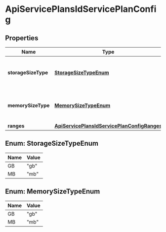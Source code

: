 

# ApiServicePlansIdServicePlanConfig

## Properties

Name | Type | Description | Notes
------------ | ------------- | ------------- | -------------
**storageSizeType** | [**StorageSizeTypeEnum**](#StorageSizeTypeEnum) | Specifies range min / max storage multiplier |  [optional]
**memorySizeType** | [**MemorySizeTypeEnum**](#MemorySizeTypeEnum) | Specifies range min / max memory multiplier |  [optional]
**ranges** | [**ApiServicePlansIdServicePlanConfigRanges**](ApiServicePlansIdServicePlanConfigRanges.md) |  |  [optional]



## Enum: StorageSizeTypeEnum

Name | Value
---- | -----
GB | &quot;gb&quot;
MB | &quot;mb&quot;



## Enum: MemorySizeTypeEnum

Name | Value
---- | -----
GB | &quot;gb&quot;
MB | &quot;mb&quot;



